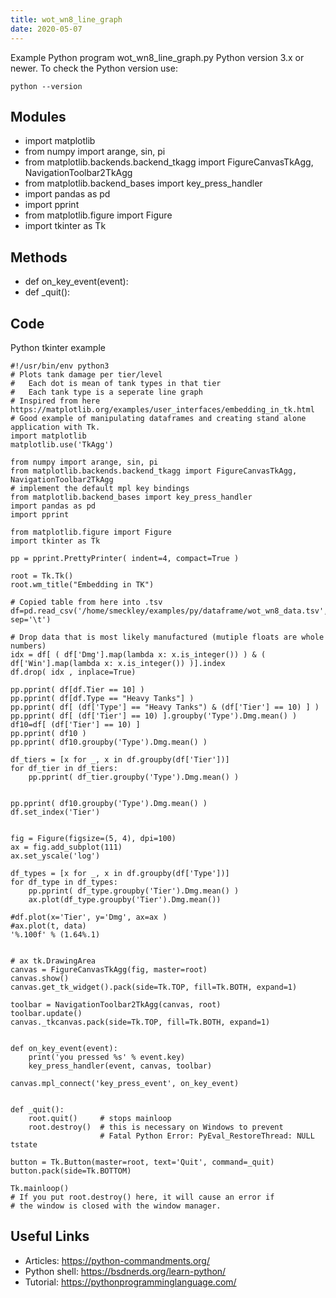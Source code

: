 ```yaml
---
title: wot_wn8_line_graph
date: 2020-05-07
---
```

Example Python program wot_wn8_line_graph.py
Python version 3.x or newer.
To check the Python version use:

    python --version

## Modules

* import matplotlib
* from numpy import arange, sin, pi
* from matplotlib.backends.backend_tkagg import FigureCanvasTkAgg, NavigationToolbar2TkAgg
* from matplotlib.backend_bases import key_press_handler
* import pandas as pd
* import pprint
* from matplotlib.figure import Figure
* import tkinter as Tk

## Methods

* def on_key_event(event):
* def _quit():

## Code

Python tkinter example

    #!/usr/bin/env python3
    # Plots tank damage per tier/level
    #   Each dot is mean of tank types in that tier
    #   Each tank type is a seperate line graph
    # Inspired from here https://matplotlib.org/examples/user_interfaces/embedding_in_tk.html
    # Good example of manipulating dataframes and creating stand alone application with Tk.
    import matplotlib
    matplotlib.use('TkAgg')
    
    from numpy import arange, sin, pi
    from matplotlib.backends.backend_tkagg import FigureCanvasTkAgg, NavigationToolbar2TkAgg
    # implement the default mpl key bindings
    from matplotlib.backend_bases import key_press_handler
    import pandas as pd
    import pprint
    
    from matplotlib.figure import Figure
    import tkinter as Tk
    
    pp = pprint.PrettyPrinter( indent=4, compact=True )
    
    root = Tk.Tk()
    root.wm_title("Embedding in TK")
    
    # Copied table from here into .tsv
    df=pd.read_csv('/home/smeckley/examples/py/dataframe/wot_wn8_data.tsv', sep='\t')
    
    # Drop data that is most likely manufactured (mutiple floats are whole numbers)
    idx = df[ ( df['Dmg'].map(lambda x: x.is_integer()) ) & ( df['Win'].map(lambda x: x.is_integer()) )].index
    df.drop( idx , inplace=True)
    
    pp.pprint( df[df.Tier == 10] )
    pp.pprint( df[df.Type == "Heavy Tanks"] )
    pp.pprint( df[ (df['Type'] == "Heavy Tanks") & (df['Tier'] == 10) ] )
    pp.pprint( df[ (df['Tier'] == 10) ].groupby('Type').Dmg.mean() )
    df10=df[ (df['Tier'] == 10) ]
    pp.pprint( df10 )
    pp.pprint( df10.groupby('Type').Dmg.mean() )
    
    df_tiers = [x for _, x in df.groupby(df['Tier'])]
    for df_tier in df_tiers:
        pp.pprint( df_tier.groupby('Type').Dmg.mean() )
    
    
    pp.pprint( df10.groupby('Type').Dmg.mean() )
    df.set_index('Tier')
    
    
    fig = Figure(figsize=(5, 4), dpi=100)
    ax = fig.add_subplot(111)
    ax.set_yscale('log')
    
    df_types = [x for _, x in df.groupby(df['Type'])]
    for df_type in df_types:
        pp.pprint( df_type.groupby('Tier').Dmg.mean() )
        ax.plot(df_type.groupby('Tier').Dmg.mean())
    
    #df.plot(x='Tier', y='Dmg', ax=ax )
    #ax.plot(t, data)
    '%.100f' % (1.64%.1)
    
    
    # ax tk.DrawingArea
    canvas = FigureCanvasTkAgg(fig, master=root)
    canvas.show()
    canvas.get_tk_widget().pack(side=Tk.TOP, fill=Tk.BOTH, expand=1)
    
    toolbar = NavigationToolbar2TkAgg(canvas, root)
    toolbar.update()
    canvas._tkcanvas.pack(side=Tk.TOP, fill=Tk.BOTH, expand=1)
    
    
    def on_key_event(event):
        print('you pressed %s' % event.key)
        key_press_handler(event, canvas, toolbar)
    
    canvas.mpl_connect('key_press_event', on_key_event)
    
    
    def _quit():
        root.quit()     # stops mainloop
        root.destroy()  # this is necessary on Windows to prevent
                        # Fatal Python Error: PyEval_RestoreThread: NULL tstate
    
    button = Tk.Button(master=root, text='Quit', command=_quit)
    button.pack(side=Tk.BOTTOM)
    
    Tk.mainloop()
    # If you put root.destroy() here, it will cause an error if
    # the window is closed with the window manager.
    

## Useful Links

- Articles: https://python-commandments.org/
- Python shell: https://bsdnerds.org/learn-python/
- Tutorial: https://pythonprogramminglanguage.com/
